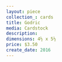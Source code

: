```yaml
---
layout: piece
collection_: cards
title: Godric
media: Cardstock
description:
dimensions: 4½ x 5½
price: $3.50
create_date: 2016
---
```

